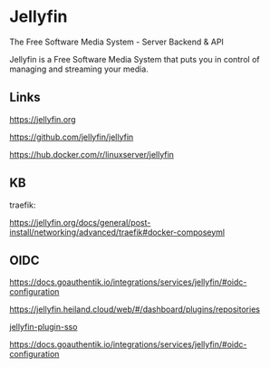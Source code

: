 # Jellyfin

The Free Software Media System - Server Backend & API

Jellyfin is a Free Software Media System that puts you in control of managing and streaming your media.

## Links

<https://jellyfin.org>

<https://github.com/jellyfin/jellyfin>

<https://hub.docker.com/r/linuxserver/jellyfin>

## KB

traefik:

<https://jellyfin.org/docs/general/post-install/networking/advanced/traefik#docker-composeyml>


## OIDC

https://docs.goauthentik.io/integrations/services/jellyfin/#oidc-configuration

https://jellyfin.heiland.cloud/web/#/dashboard/plugins/repositories

[jellyfin-plugin-sso](https://github.com/9p4/jellyfin-plugin-sso/?tab=readme-ov-file#examples)

https://docs.goauthentik.io/integrations/services/jellyfin/#oidc-configuration